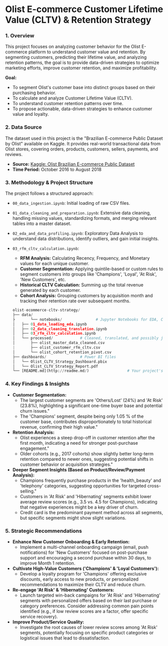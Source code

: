 # Olist E-commerce Customer Lifetime Value (CLTV) & Retention Strategy

### 1. Overview

This project focuses on analyzing customer behavior for the Olist E-commerce platform to understand customer value and retention. By segmenting customers, predicting their lifetime value, and analyzing retention patterns, the goal is to provide data-driven strategies to optimize marketing efforts, improve customer retention, and maximize profitability.

**Goal:**

- To segment Olist's customer base into distinct groups based on their purchasing behavior.
- To calculate and analyze Customer Lifetime Value (CLTV).
- To understand customer retention patterns over time.
- To propose actionable, data-driven strategies to enhance customer value and loyalty.

### 2. Data Source

The dataset used in this project is the "Brazilian E-commerce Public Dataset by Olist" available on Kaggle. It provides real-world transactional data from Olist stores, covering orders, products, customers, sellers, payments, and reviews.

- **Source:** [Kaggle: Olist Brazilian E-commerce Public Dataset](https://www.kaggle.com/datasets/olistbr/brazilian-ecommerce)
- **Time Period:** October 2016 to August 2018

### 3. Methodology & Project Structure

The project follows a structured approach:

- `00_data_ingestion.ipynb`: Initial loading of raw CSV files.
- `01_data_cleaning_and_preparation.ipynb`: Extensive data cleaning, handling missing values, standardizing formats, and merging relevant tables into a master dataset.
- `02_eda_and_data_profiling.ipynb`: Exploratory Data Analysis to understand data distributions, identify outliers, and gain initial insights.
- `03_rfm_cltv_calculation.ipynb`:
    - **RFM Analysis:** Calculating Recency, Frequency, and Monetary values for each unique customer.
    - **Customer Segmentation:** Applying quintile-based or custom rules to segment customers into groups like 'Champions', 'Loyal', 'At Risk', 'New Customers', etc.
    - **Historical CLTV Calculation:** Summing up the total revenue generated by each customer.
    - **Cohort Analysis:** Grouping customers by acquisition month and tracking their retention rate over subsequent months.
    
    ```python
    olist-ecommerce-cltv-strategy/
    ├── data/
    ├       └── notebooks/               # Jupyter Notebooks for EDA, Cleaning, RFM/CLTV calculations
    │   ├── 01_data_loading_eda.ipynb
    │   ├── 02_data_cleaning_translation.ipynb
    │   ├── 03_rfm_cltv_calculation.ipynb
    │   └── processed/            # Cleaned, translated, and possibly joined CSVs/Parquet files
    │       ├── olist_master_data_cleaned.csv
    |       ├── olist_customer_rfm_cltv.csv
    │       └── olist_cohort_retention_pivot.csv 
    ├── dashboards/               # Power BI files
    │   └── Olist_CLTV_Strategy_Dashboard.pbix
    │   └── Olist_CLTV_Strategy_Report.pdf
    └── [README.md](http://readme.md/)                 # Your project's summary and impact statement
    ```
    

### 4. Key Findings & Insights

- **Customer Segmentation:**
    - The largest customer segments are 'Others/Lost' (24%)  and 'At Risk' (23.8%), highlighting a significant one-time buyer base and potential churn issues."
    - The 'Champions' segment, despite being only 1.05 % of the customer base, contributes disproportionately to total historical revenue, confirming their high value."
- **Retention Analysis:**
    - Olist experiences a steep drop-off in customer retention after the first month, indicating a need for stronger post-purchase engagement."
    - Older cohorts (e.g., 2017 cohorts) show slightly better long-term retention compared to newer ones, suggesting potential shifts in customer behavior or acquisition strategies."
- **Deeper Segment Insights (Based on Product/Review/Payment Analysis):**
    - Champions frequently purchase products in the 'health_beauty' and 'telephony' categories, suggesting opportunities for targeted cross-selling."
    - Customers in 'At Risk' and 'Hibernating' segments exhibit lower average review scores (e.g., 3.5 vs. 4.5 for Champions), indicating that negative experiences might be a key driver of churn.
    - Credit card is the predominant payment method across all segments, but specific segments might show slight variations.

### 5. Strategic Recommendations

- **Enhance New Customer Onboarding & Early Retention:**
    - Implement a multi-channel onboarding campaign (email, push notifications) for 'New Customers' focused on post-purchase support and encouraging a second purchase within 30 days, to improve Month 1 retention.
- **Cultivate High-Value Customers ('Champions' & 'Loyal Customers'):**
    - Develop a loyalty program for 'Champions' offering exclusive discounts, early access to new products, or personalized recommendations to maximize their CLTV and reduce churn.
- **Re-engage 'At Risk' & 'Hibernating' Customers:**
    - Launch targeted win-back campaigns for 'At Risk' and 'Hibernating' segments with personalized offers based on their last purchase or category preferences. Consider addressing common pain points identified (e.g., if low review scores are a factor, offer specific service recovery).
- **Improve Product/Service Quality:**
    - Investigate the root causes of lower review scores among 'At Risk' segments, potentially focusing on specific product categories or logistical issues that lead to dissatisfaction.
